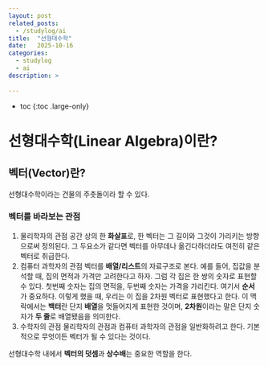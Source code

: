 ```yaml
---
layout: post
related_posts:
  - /studylog/ai
title:  "선형대수학"
date:   2025-10-16
categories:
  - studylog
  - ai
description: >
  
---
```

* toc
{:toc .large-only}

# 선형대수학(Linear Algebra)이란?

## 벡터(Vector)란?
선형대수학이라는 건물의 주춧돌이라 할 수 있다.
### 벡터를 바라보는 관점
1. 물리학자의 관점
공간 상의 한 **화살표**로, 한 벡터는 그 길이와 그것이 가리키는 방향으로써 정의된다. 그 두요소가 같다면 벡터를 아무데나 옮긴다하더라도 여전히 같은 벡터로 취급한다.
2. 컴퓨터 과학자의 관점
벡터를 **배열/리스트**의 자료구조로 본다. 예를 들어, 집값을 분석할 때, 집의 면적과 가격만 고려한다고 하자. 그럼 각 집은 한 쌍의 숫자로 표현할 수 있다. 첫번째 숫자는 집의 면적을, 두번째 숫자는 가격을 가리킨다. 여기서 **순서**가 중요하다. 이렇게 했을 때, 우리는 이 집을 2차원 벡터로 표현했다고 한다. 이 맥락에서는 **백터**란 단지 **배열**을 멋들어지게 표현한 것이며, **2차원**이라는 말은 단지 숫자가 **두 줄**로 배열됐음을 의미한다.
3. 수학자의 관점
물리학자의 관점과 컴퓨터 과학자의 관점을 일반화하려고 한다. 기본적으로 무엇이든 벡터가 될 수 있다는 것이다.

선형대수학 내에서 **벡터의 덧셈**과 **상수배**는 중요한 역할을 한다.


